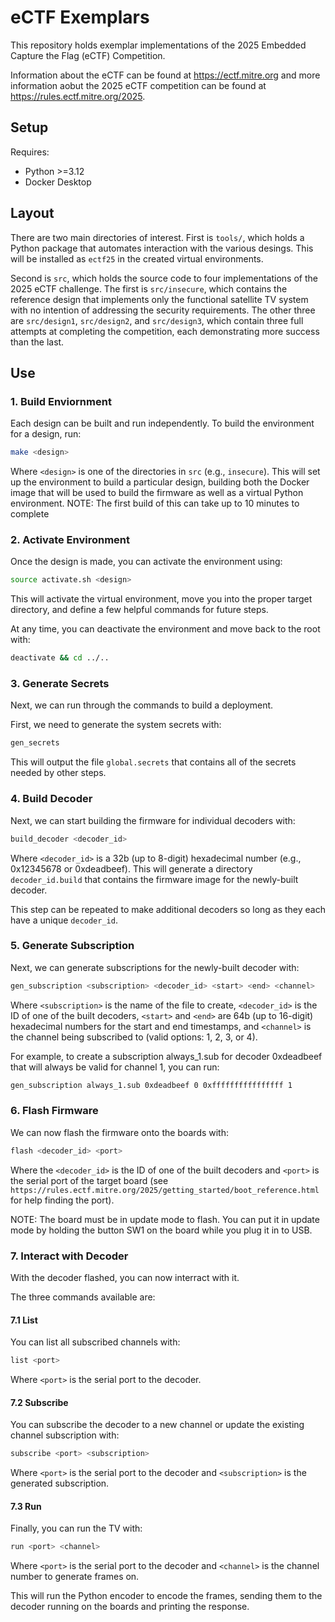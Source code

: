 # eCTF Exemplars
This repository holds exemplar implementations of the 2025 Embedded Capture
the Flag (eCTF) Competition.

Information about the eCTF can be found at https://ectf.mitre.org and more
information aobut the 2025 eCTF competition can be found at
https://rules.ectf.mitre.org/2025.

## Setup
Requires:
* Python >=3.12
* Docker Desktop


## Layout
There are two main directories of interest. First is `tools/`, which holds
a Python package that automates interaction with the various desings. This
will be installed as `ectf25` in the created virtual environments.

Second is `src`, which holds the source code to four implementations of the
2025 eCTF challenge. The first is `src/insecure`, which contains the reference
design that implements only the functional satellite TV system with no
intention of addressing the security requirements. The other three are
`src/design1`, `src/design2`, and `src/design3`, which contain three full
attempts at completing the competition, each demonstrating more success than
the last.

## Use
### 1. Build Enviornment
Each design can be built and run independently. To build the environment for a
design, run:

```bash
make <design>
```

Where `<design>` is one of the directories in `src` (e.g., `insecure`). This
will set up the environment to build a particular design, building both the
Docker image that will be used to build the firmware as well as a virtual
Python environment.  NOTE: The first build of this can take up to 10 minutes
to complete

### 2. Activate Environment
Once the design is made, you can activate the environment using:

```bash
source activate.sh <design>
```

This will activate the virtual environment, move you into the proper target
directory, and define a few helpful commands for future steps.

At any time, you can deactivate the environment and move back to the root with:

```bash
deactivate && cd ../..
```

### 3. Generate Secrets
Next, we can run through the commands to build a deployment.

First, we need to generate the system secrets with:

```bash
gen_secrets
```

This will output the file `global.secrets` that contains all of the secrets
needed by other steps.

### 4. Build Decoder
Next, we can start building the firmware for individual decoders with:
```bash
build_decoder <decoder_id>
```

Where `<decoder_id>` is a 32b (up to 8-digit) hexadecimal number
(e.g., 0x12345678 or 0xdeadbeef). This will generate a directory
`decoder_id.build` that contains the firmware image for the newly-built
decoder.

This step can be repeated to make additional decoders so long as they each
have a unique `decoder_id`.

### 5. Generate Subscription
Next, we can generate subscriptions for the newly-built decoder with:

```bash
gen_subscription <subscription> <decoder_id> <start> <end> <channel>
```

Where `<subscription>` is the name of the file to create, `<decoder_id>` is the
ID of one of the built decoders, `<start>` and `<end>` are 64b (up to 16-digit)
hexadecimal numbers for the start and end timestamps, and `<channel>` is the
channel being subscribed to (valid options: 1, 2, 3, or 4).

For example, to create a subscription always_1.sub for decoder 0xdeadbeef that will always be
valid for channel 1, you can run:

```bash
gen_subscription always_1.sub 0xdeadbeef 0 0xffffffffffffffff 1
```

### 6. Flash Firmware
We can now flash the firmware onto the boards with:

```bash
flash <decoder_id> <port>
```

Where the `<decoder_id>` is the ID of one of the built decoders and `<port>`
is the serial port of the target board (see `https://rules.ectf.mitre.org/2025/getting_started/boot_reference.html` for help finding the port).

NOTE: The board must be in update mode to flash. You can put it in update mode
by holding the button SW1 on the board while you plug it in to USB.

### 7. Interact with Decoder
With the decoder flashed, you can now interract with it.

The three commands available are:

#### 7.1 List
You can list all subscribed channels with:

```bash
list <port>
```

Where `<port>` is the serial port to the decoder.

#### 7.2 Subscribe
You can subscribe the decoder to a new channel or update the existing channel
subscription with:

```bash
subscribe <port> <subscription>
```

Where `<port>` is the serial port to the decoder and `<subscription>` is the
generated subscription.

#### 7.3 Run
Finally, you can run the TV with:

```bash
run <port> <channel>
```

Where `<port>` is the serial port to the decoder and `<channel>` is the
channel number to generate frames on.

This will run the Python encoder to encode the frames, sending them to the
decoder running on the boards and printing the response.
